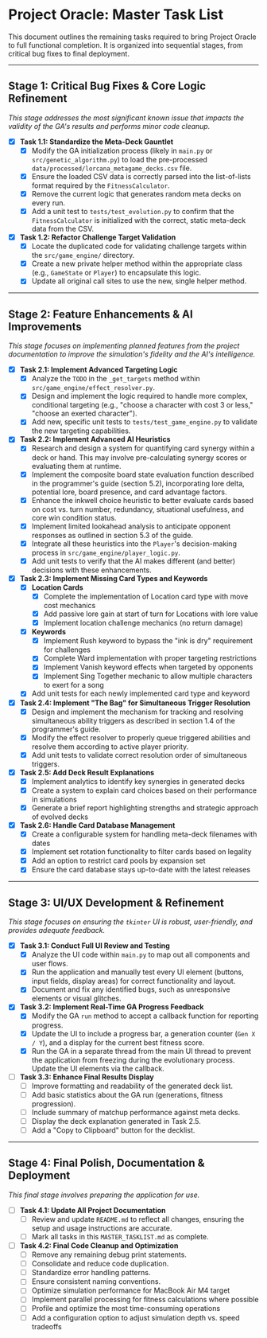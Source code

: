 # Project Oracle: Master Task List

This document outlines the remaining tasks required to bring Project Oracle to full functional completion. It is organized into sequential stages, from critical bug fixes to final deployment.

---

## Stage 1: Critical Bug Fixes & Core Logic Refinement
*This stage addresses the most significant known issue that impacts the validity of the GA's results and performs minor code cleanup.*

- [x] **Task 1.1: Standardize the Meta-Deck Gauntlet**
  - [x] Modify the GA initialization process (likely in `main.py` or `src/genetic_algorithm.py`) to load the pre-processed `data/processed/lorcana_metagame_decks.csv` file.
  - [x] Ensure the loaded CSV data is correctly parsed into the list-of-lists format required by the `FitnessCalculator`.
  - [x] Remove the current logic that generates random meta decks on every run.
  - [x] Add a unit test to `tests/test_evolution.py` to confirm that the `FitnessCalculator` is initialized with the correct, static meta-deck data from the CSV.

- [x] **Task 1.2: Refactor Challenge Target Validation**
  - [x] Locate the duplicated code for validating challenge targets within the `src/game_engine/` directory.
  - [x] Create a new private helper method within the appropriate class (e.g., `GameState` or `Player`) to encapsulate this logic.
  - [x] Update all original call sites to use the new, single helper method.

---

## Stage 2: Feature Enhancements & AI Improvements
*This stage focuses on implementing planned features from the project documentation to improve the simulation's fidelity and the AI's intelligence.*

- [x] **Task 2.1: Implement Advanced Targeting Logic**
  - [x] Analyze the `TODO` in the `_get_targets` method within `src/game_engine/effect_resolver.py`.
  - [x] Design and implement the logic required to handle more complex, conditional targeting (e.g., "choose a character with cost 3 or less," "choose an exerted character").
  - [x] Add new, specific unit tests to `tests/test_game_engine.py` to validate the new targeting capabilities.

- [x] **Task 2.2: Implement Advanced AI Heuristics**
  - [x] Research and design a system for quantifying card synergy within a deck or hand. This may involve pre-calculating synergy scores or evaluating them at runtime.
  - [x] Implement the composite board state evaluation function described in the programmer's guide (section 5.2), incorporating lore delta, potential lore, board presence, and card advantage factors.
  - [x] Enhance the inkwell choice heuristic to better evaluate cards based on cost vs. turn number, redundancy, situational usefulness, and core win condition status.
  - [x] Implement limited lookahead analysis to anticipate opponent responses as outlined in section 5.3 of the guide.
  - [x] Integrate all these heuristics into the `Player`'s decision-making process in `src/game_engine/player_logic.py`.
  - [x] Add unit tests to verify that the AI makes different (and better) decisions with these enhancements.

- [x] **Task 2.3: Implement Missing Card Types and Keywords**
  - [x] **Location Cards**
    - [x] Complete the implementation of Location card type with move cost mechanics
    - [x] Add passive lore gain at start of turn for Locations with lore value
    - [x] Implement location challenge mechanics (no return damage)
  - [x] **Keywords**
    - [x] Implement Rush keyword to bypass the "ink is dry" requirement for challenges
    - [x] Complete Ward implementation with proper targeting restrictions
    - [x] Implement Vanish keyword effects when targeted by opponents
    - [x] Implement Sing Together mechanic to allow multiple characters to exert for a song
  - [x] Add unit tests for each newly implemented card type and keyword

- [x] **Task 2.4: Implement "The Bag" for Simultaneous Trigger Resolution**
  - [x] Design and implement the mechanism for tracking and resolving simultaneous ability triggers as described in section 1.4 of the programmer's guide.
  - [x] Modify the effect resolver to properly queue triggered abilities and resolve them according to active player priority.
  - [x] Add unit tests to validate correct resolution order of simultaneous triggers.

- [x] **Task 2.5: Add Deck Result Explanations**
  - [x] Implement analytics to identify key synergies in generated decks
  - [x] Create a system to explain card choices based on their performance in simulations
  - [x] Generate a brief report highlighting strengths and strategic approach of evolved decks

- [x] **Task 2.6: Handle Card Database Management**
  - [x] Create a configurable system for handling meta-deck filenames with dates
  - [x] Implement set rotation functionality to filter cards based on legality
  - [x] Add an option to restrict card pools by expansion set
  - [x] Ensure the card database stays up-to-date with the latest releases

---

## Stage 3: UI/UX Development & Refinement
*This stage focuses on ensuring the `tkinter` UI is robust, user-friendly, and provides adequate feedback.*

- [x] **Task 3.1: Conduct Full UI Review and Testing**
  - [x] Analyze the UI code within `main.py` to map out all components and user flows.
  - [x] Run the application and manually test every UI element (buttons, input fields, display areas) for correct functionality and layout.
  - [x] Document and fix any identified bugs, such as unresponsive elements or visual glitches.

- [x] **Task 3.2: Implement Real-Time GA Progress Feedback**
  - [x] Modify the GA `run` method to accept a callback function for reporting progress.
  - [x] Update the UI to include a progress bar, a generation counter (`Gen X / Y`), and a display for the current best fitness score.
  - [x] Run the GA in a separate thread from the main UI thread to prevent the application from freezing during the evolutionary process. Update the UI elements via the callback.

- [ ] **Task 3.3: Enhance Final Results Display**
  - [ ] Improve formatting and readability of the generated deck list.
  - [ ] Add basic statistics about the GA run (generations, fitness progression).
  - [ ] Include summary of matchup performance against meta decks.
  - [ ] Display the deck explanation generated in Task 2.5.
  - [ ] Add a "Copy to Clipboard" button for the decklist.

---

## Stage 4: Final Polish, Documentation & Deployment
*This final stage involves preparing the application for use.*

- [ ] **Task 4.1: Update All Project Documentation**
  - [ ] Review and update `README.md` to reflect all changes, ensuring the setup and usage instructions are accurate.
  - [ ] Mark all tasks in this `MASTER_TASKLIST.md` as complete.

- [ ] **Task 4.2: Final Code Cleanup and Optimization**
  - [ ] Remove any remaining debug print statements.
  - [ ] Consolidate and reduce code duplication.
  - [ ] Standardize error handling patterns.
  - [ ] Ensure consistent naming conventions.
  - [ ] Optimize simulation performance for MacBook Air M4 target
  - [ ] Implement parallel processing for fitness calculations where possible
  - [ ] Profile and optimize the most time-consuming operations
  - [ ] Add a configuration option to adjust simulation depth vs. speed tradeoffs